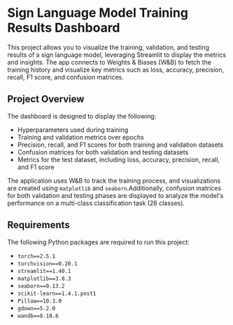 # Sign Language Model Training Results Dashboard

This project allows you to visualize the training, validation, and testing results of a sign language model, leveraging Streamlit to display the metrics and insights. The app connects to Weights & Biases (W&B) to fetch the training history and visualize key metrics such as loss, accuracy, precision, recall, F1 score, and confusion matrices.

## Project Overview

The dashboard is designed to display the following:
- Hyperparameters used during training
- Training and validation metrics over epochs
- Precision, recall, and F1 scores for both training and validation datasets
- Confusion matrices for both validation and testing datasets
- Metrics for the test dataset, including loss, accuracy, precision, recall, and F1 score

The application uses W&B to track the training process, and visualizations are created using `matplotlib` and `seaborn`.Additionally, confusion matrices for both validation and testing phases are displayed to analyze the model's performance on a multi-class classification task (26 classes).

## Requirements

The following Python packages are required to run this project:

- `torch==2.5.1`
- `torchvision==0.20.1`
- `streamlit==1.40.1`
- `matplotlib==3.8.3`
- `seaborn==0.13.2`
- `scikit-learn==1.4.1.post1`
- `Pillow==10.3.0`
- `gdown==5.2.0`
- `wandb==0.18.6`

